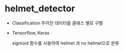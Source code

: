 # helmet_detector
- Classification
   주어진 데이터를 클래스 별로 구별
   
- Tensorflow, Keras
   
  sigmoid 함수를 사용하여 helmet 과 no helmet으로 분류
